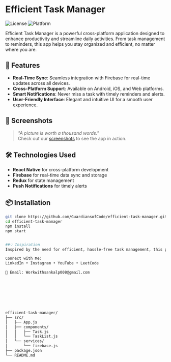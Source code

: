 # Efficient Task Manager

![License](https://img.shields.io/github/license/GuardiansofCode/efficient-task-manager)
![Platform](https://img.shields.io/badge/platform-iOS%20%7C%20Android%20%7C%20Web-blue)

Efficient Task Manager is a powerful cross-platform application designed to enhance productivity and streamline daily activities. From task management to reminders, this app helps you stay organized and efficient, no matter where you are.

## 🚀 Features
- **Real-Time Sync**: Seamless integration with Firebase for real-time updates across all devices.
- **Cross-Platform Support**: Available on Android, iOS, and Web platforms.
- **Smart Notifications**: Never miss a task with timely reminders and alerts.
- **User-Friendly Interface**: Elegant and intuitive UI for a smooth user experience.

## 📸 Screenshots
> _"A picture is worth a thousand words."_  
Check out our [screenshots](https://github.com/GuardiansofCode/efficient-task-manager/tree/main/screenshots) to see the app in action.

## 🛠️ Technologies Used
- **React Native** for cross-platform development
- **Firebase** for real-time data sync and storage
- **Redux** for state management
- **Push Notifications** for timely alerts

## 📦 Installation
```bash
git clone https://github.com/GuardiansofCode/efficient-task-manager.git
cd efficient-task-manager
npm install
npm start


##💡 Inspiration
Inspired by the need for efficient, hassle-free task management, this project aims to empower users to take control of their time and productivity.

Connect with Me:
LinkedIn • Instagram • YouTube • LeetCode

📧 Email: Workwithsankalp008@gmail.com








efficient-task-manager/
├── src/
│   ├── App.js
│   ├── components/
│   │   ├── Task.js
│   │   └── TaskList.js
│   └── services/
│       └── firebase.js
├── package.json
└── README.md


